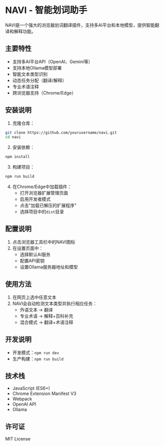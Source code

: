 # NAVI - 智能划词助手

NAVI是一个强大的浏览器划词翻译插件，支持多AI平台和本地模型，提供智能翻译和解释功能。

## 主要特性

- 支持多AI平台API（OpenAI、Gemini等）
- 支持本地Ollama模型部署
- 智能文本类型识别
- 动态任务分配（翻译/解释）
- 专业术语注释
- 跨浏览器支持（Chrome/Edge）

## 安装说明

1. 克隆仓库：
```bash
git clone https://github.com/yourusername/navi.git
cd navi
```

2. 安装依赖：
```bash
npm install
```

3. 构建项目：
```bash
npm run build
```

4. 在Chrome/Edge中加载插件：
   - 打开浏览器扩展管理页面
   - 启用开发者模式
   - 点击"加载已解压的扩展程序"
   - 选择项目中的`dist`目录

## 配置说明

1. 点击浏览器工具栏中的NAVI图标
2. 在设置页面中：
   - 选择默认AI服务
   - 配置API密钥
   - 设置Ollama服务器地址和模型

## 使用方法

1. 在网页上选中任意文本
2. NAVI会自动检测文本类型并执行相应任务：
   - 外语文本 → 翻译
   - 专业术语 → 解释+百科补充
   - 混合模式 → 翻译+术语注释

## 开发说明

- 开发模式：`npm run dev`
- 生产构建：`npm run build`

## 技术栈

- JavaScript (ES6+)
- Chrome Extension Manifest V3
- Webpack
- OpenAI API
- Ollama

## 许可证

MIT License
